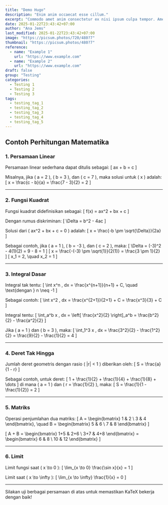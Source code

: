```yaml
---
title: "Demo Hugo"
description: "Enim anim occaecat esse cillum."
excerpt: "Commodo amet anim consectetur ex nisi ipsum culpa tempor. Amet adipisicing adipisicing non duis adipisicing sunt laboris duis voluptate tempor pariatur. Proident aute nulla eiusmod tempor ut anim et elit nulla labore ea cillum. Dolore ipsum deserunt tempor nostrud ea cupidatat tempor aliqua enim consectetur sint dolore. Minim quis nostrud qui esse do dolore adipisicing quis enim id."
date: 2025-01-22T23:43:42+07:00
author: "Ana Jems"
last_modified: 2025-01-22T23:43:42+07:00
image: "https://picsum.photos/720/480?7"
thumbnail: "https://picsum.photos/480?7"
reference:
  - name: "Example 1"
    url: "https://www.example.com"
  - name: "Example 2"
    url: "https://www.example.com"
draft: false
group: "Testing"
categories:
  - Testing 1
  - Testing 2
  - Testing 3
tags:
  - testing_tag_1
  - testing_tag_2
  - testing_tag_3
  - testing_tag_4
  - testing_tag_5
--- 
```

## Contoh Perhitungan Matematika

### 1. Persamaan Linear
Persamaan linear sederhana dapat ditulis sebagai:
\[
ax + b = c
\]

Misalnya, jika \( a = 2 \), \( b = 3 \), dan \( c = 7 \), maka solusi untuk \( x \) adalah:
\[
x = \frac{c - b}{a} = \frac{7 - 3}{2} = 2
\]

---

### 2. Fungsi Kuadrat
Fungsi kuadrat didefinisikan sebagai:
\[
f(x) = ax^2 + bx + c
\]

Dengan rumus diskriminan:
\[
\Delta = b^2 - 4ac
\]

Solusi dari \( ax^2 + bx + c = 0 \) adalah:
\[
x = \frac{-b \pm \sqrt{\Delta}}{2a}
\]

Sebagai contoh, jika \( a = 1 \), \( b = -3 \), dan \( c = 2 \), maka:
\[
\Delta = (-3)^2 - 4(1)(2) = 9 - 8 = 1
\]
\[
x = \frac{-(-3) \pm \sqrt{1}}{2(1)} = \frac{3 \pm 1}{2}
\]
\[
x_1 = 2, \quad x_2 = 1
\]

---

### 3. Integral Dasar
Integral tak tentu:
\[
\int x^n \, dx = \frac{x^{n+1}}{n+1} + C, \quad \text{dengan } n \neq -1
\]

Sebagai contoh:
\[
\int x^2 \, dx = \frac{x^{2+1}}{2+1} + C = \frac{x^3}{3} + C
\]

Integral tentu:
\[
\int_a^b x \, dx = \left[ \frac{x^2}{2} \right]_a^b = \frac{b^2}{2} - \frac{a^2}{2}
\]

Jika \( a = 1 \) dan \( b = 3 \), maka:
\[
\int_1^3 x \, dx = \frac{3^2}{2} - \frac{1^2}{2} = \frac{9}{2} - \frac{1}{2} = 4
\]

---

### 4. Deret Tak Hingga
Jumlah deret geometris dengan rasio \( |r| < 1 \) diberikan oleh:
\[
S = \frac{a}{1 - r}
\]

Sebagai contoh, untuk deret:
\[
1 + \frac{1}{2} + \frac{1}{4} + \frac{1}{8} + \dots
\]
di mana \( a = 1 \) dan \( r = \frac{1}{2} \), maka:
\[
S = \frac{1}{1 - \frac{1}{2}} = 2
\]

---

### 5. Matriks
Operasi penjumlahan dua matriks:
\[
A = \begin{bmatrix} 1 & 2 \\ 3 & 4 \end{bmatrix}, \quad
B = \begin{bmatrix} 5 & 6 \\ 7 & 8 \end{bmatrix}
\]

\[
A + B = \begin{bmatrix} 1+5 & 2+6 \\ 3+7 & 4+8 \end{bmatrix} =
\begin{bmatrix} 6 & 8 \\ 10 & 12 \end{bmatrix}
\]

---

### 6. Limit
Limit fungsi saat \( x \to 0 \):
\[
\lim_{x \to 0} \frac{\sin x}{x} = 1
\]

Limit saat \( x \to \infty \):
\[
\lim_{x \to \infty} \frac{1}{x} = 0
\]

---

Silakan uji berbagai persamaan di atas untuk memastikan KaTeX bekerja dengan baik!
